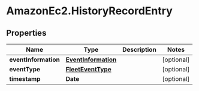 # AmazonEc2.HistoryRecordEntry

## Properties

Name | Type | Description | Notes
------------ | ------------- | ------------- | -------------
**eventInformation** | [**EventInformation**](EventInformation.md) |  | [optional] 
**eventType** | [**FleetEventType**](FleetEventType.md) |  | [optional] 
**timestamp** | **Date** |  | [optional] 



